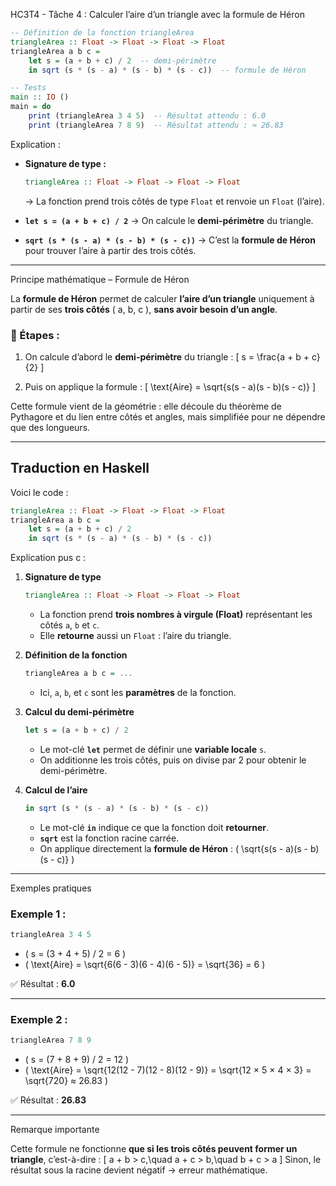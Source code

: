HC3T4 - Tâche 4 : Calculer l’aire d’un triangle avec la formule de Héron

```haskell
-- Définition de la fonction triangleArea
triangleArea :: Float -> Float -> Float -> Float
triangleArea a b c =
    let s = (a + b + c) / 2  -- demi-périmètre
    in sqrt (s * (s - a) * (s - b) * (s - c))  -- formule de Héron

-- Tests
main :: IO ()
main = do
    print (triangleArea 3 4 5)  -- Résultat attendu : 6.0
    print (triangleArea 7 8 9)  -- Résultat attendu : ≈ 26.83
```

Explication :

* **Signature de type :**

  ```haskell
  triangleArea :: Float -> Float -> Float -> Float
  ```

  → La fonction prend trois côtés de type `Float` et renvoie un `Float` (l’aire).

* **`let s = (a + b + c) / 2`**
  → On calcule le **demi-périmètre** du triangle.

* **`sqrt (s * (s - a) * (s - b) * (s - c))`**
  → C’est la **formule de Héron** pour trouver l’aire à partir des trois côtés.

---

Principe mathématique – Formule de Héron

La **formule de Héron** permet de calculer **l’aire d’un triangle** uniquement à partir de ses **trois côtés** ( a, b, c ), **sans avoir besoin d’un angle**.

### 🔹 Étapes :

1. On calcule d’abord le **demi-périmètre** du triangle :
   [
   s = \frac{a + b + c}{2}
   ]

2. Puis on applique la formule :
   [
   \text{Aire} = \sqrt{s(s - a)(s - b)(s - c)}
   ]

Cette formule vient de la géométrie : elle découle du théorème de Pythagore et du lien entre côtés et angles, mais simplifiée pour ne dépendre que des longueurs.

---

## Traduction en Haskell

Voici le code :

```haskell
triangleArea :: Float -> Float -> Float -> Float
triangleArea a b c =
    let s = (a + b + c) / 2
    in sqrt (s * (s - a) * (s - b) * (s - c))
```

 Explication pus c :

1. **Signature de type**

   ```haskell
   triangleArea :: Float -> Float -> Float -> Float
   ```

   * La fonction prend **trois nombres à virgule (Float)** représentant les côtés `a`, `b` et `c`.
   * Elle **retourne** aussi un `Float` : l’aire du triangle.

2. **Définition de la fonction**

   ```haskell
   triangleArea a b c = ...
   ```

   * Ici, `a`, `b`, et `c` sont les **paramètres** de la fonction.

3. **Calcul du demi-périmètre**

   ```haskell
   let s = (a + b + c) / 2
   ```

   * Le mot-clé **`let`** permet de définir une **variable locale** `s`.
   * On additionne les trois côtés, puis on divise par 2 pour obtenir le demi-périmètre.

4. **Calcul de l’aire**

   ```haskell
   in sqrt (s * (s - a) * (s - b) * (s - c))
   ```

   * Le mot-clé **`in`** indique ce que la fonction doit **retourner**.
   * **`sqrt`** est la fonction racine carrée.
   * On applique directement la **formule de Héron** :
     ( \sqrt{s(s - a)(s - b)(s - c)} )

---

 Exemples pratiques

### Exemple 1 :

```haskell
triangleArea 3 4 5
```

* ( s = (3 + 4 + 5) / 2 = 6 )
* ( \text{Aire} = \sqrt{6(6 - 3)(6 - 4)(6 - 5)} = \sqrt{36} = 6 )

✅ Résultat : **6.0**

---

### Exemple 2 :

```haskell
triangleArea 7 8 9
```

* ( s = (7 + 8 + 9) / 2 = 12 )
* ( \text{Aire} = \sqrt{12(12 - 7)(12 - 8)(12 - 9)} = \sqrt{12 × 5 × 4 × 3} = \sqrt{720} ≈ 26.83 )

✅ Résultat : **26.83**

---

 Remarque importante

Cette formule ne fonctionne **que si les trois côtés peuvent former un triangle**, c’est-à-dire :
[
a + b > c,\quad a + c > b,\quad b + c > a
]
Sinon, le résultat sous la racine devient négatif → erreur mathématique.
